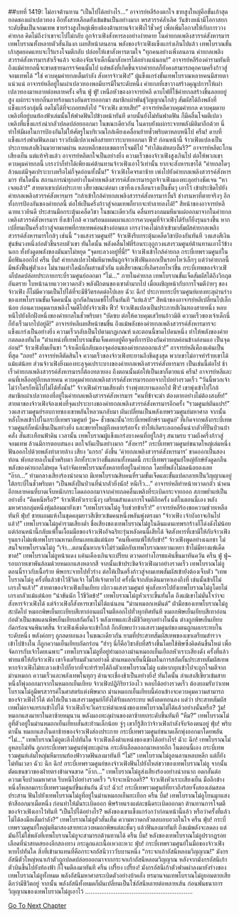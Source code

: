 ##บทที่ 1419: ไม่อาจต้านทาน
“เป็นไปได้อย่างไร…”
อาจารย์หลีร้องตกใจ
ชายสูงใหญ่คือขั้นเก้าสุดยอดของเผ่าเปลวทอง อีกทั้งสายเลือดยังเข้มข้นเป็นอย่างมาก พรสวรรค์ล้ำเลิศ วันข้างหน้ามีโอกาสยกระดับขึ้นเป็นจอมเทพ
ชายร่างสูงใหญ่เพียงต้องต้านทานจ้าวเฟิงไว้ชั่วครู่ เพื่อเพิ่มโอกาสให้กับการวางค่ายกล
คิดไม่ถึงว่าเขาจะไปไม่กลับ ถูกจ้าวเฟิงสังหารลงอย่างง่ายดาย
ในค่ายกลเพลิงสวรรค์สังหารมาร เทพโบราณทั้งหลายตัวสั่นงันงก เผยสีหน้าลนลาน
พลังของจ้าวเฟิงแข็งแกร่งเกินไปแล้ว เทพโบราณขั้นเก้าสุดยอดแทบจะไร้แรงโจมตีกลับ ปล่อยให้เขาสังหารตามใจ
“ทุกคนอย่างเพิ่งลนลาน ค่ายกลเพลิงสวรรค์สังหารมารสำเร็จแล้ว จะต้องจับเจ้าเด็กนี่มาสังหารได้อย่างแน่นอน!”
อาจารย์หลีร้องคำรามทันที
ถึงแม้ค่ายกลนี้จะขาดชายฉกรรจ์คนนั้นไป แต่พลังที่เกิดขึ้นจากค่ายกลก็ยังคงสามารถคุกคามครึ่งก้าวสู่จอมเทพได้
“ใช่ ควบคุมค่ายกลเต็มกำลัง สังหารจ้าวเฟิง!”
ผู้แข็งแกร่งขั้นเทพโบราณหลายคนมีสายตาแน่วแน่
อาจารย์หลีอยู่ในเผ่าเปลวทองพอมีบารมีในระดับหนึ่ง ค่ายกลที่เขาวางสร้างคุณูปการให้เผ่าเปลวทองมาหลายต่อหลายครั้ง
ครืน ฟู่ ฟู่!
เหนือหัวของอาจารย์หลี ดาบไฟที่ใช้ค่ายกลสร้างขึ้นลอยอยู่สูง แผ่กระจายกลิ่นอายร้อนแรงอันตรายออกมา
สมาชิกเผ่าพันธุ์วิญญาณใกล้ๆ สัมผัสได้ถึงพลังที่แข็งแกร่งกลุ่มนี้ อดไม่ได้ที่จะถอยหลังไป
“จ้าวเฟิง ตายเสีย!”
อาจารย์หลีควบคุมค่ายกล ควบคุมดาบเพลิงที่อยู่บนท้องฟ้าเล่มนั้นให้ฟาดฟันไปข้างหน้าทันที
ดาบนั้นยังไม่ทันฟาดฟัน ก็มีคลื่นโจมตีเปลวเพลิงที่แข็งแกร่งน่ากลัวปลดปล่อยออกมา
ในขณะเดียวกัน ในดาบยังแผ่กระจายพลังมิติมาอีกด้วย นี่ทำให้มีผลในการป้องกันไม่ให้ศัตรูในบริเวณใกล้เคียงเคลื่อนย้ายชั่วพริบตาหลบหนีไป
ครืน!
ดาบที่แข็งแกร่งฟาดฟันลงมา ราวกับมีเปลวเพลิงสายยาวระบายออกมา
ฟิ้ว!
ก่อนหน้านี้ จ้าวเฟิงแปลงเป็นประกายแสงสีเงินมายาพาดผ่าน หลบหลีกขอบเขตการโจมตีไป
“ทำได้แต่หลบงั้นรึ?”
อาจารย์หลีตะโกนเสียงเย็น
แต่แท้จริงแล้ว อาจารย์หลีตกใจเป็นอย่างยิ่ง ความเร็วของจ้าวเฟิงสูงเกินไป
ต่อให้พวกเขาควบคุมค่ายกลนี้ เกรงว่าก็ทำได้เพียงแค่ต้านทานจ้าวเฟิงเอาไว้เท่านั้น ยากจะสังหารเขาได้
“ค่ายกลใดๆ ล้วนแต่มีจุดเปราะบางหรือไม่ก็จุดอ่อนทั้งนั้น!”
จ้าวเฟิงโคจรตาซ้าย เพ่งไปยังค่ายกลเพลิงสวรรค์สังหารมาร
ทันใดนั้น สถานการณ์ทุกอย่างในค่ายเพลิงสวรรค์สังหารมารถูกจ้าวเฟิงมองทะลุอย่างชัดเจน
“หาเจอแล้ว!”
สายตาเขาเปล่งประกาย
เสี้ยวขณะต่อมา เขาทิ้งเงาเลือนรางเป็นชั้นๆ เอาไว้ เข้าประชิดไปยังค่ายกลเพลิงสวรรค์สังหารมาร
“กล้าเข้าใกล้ค่ายกลเพลิงสวรรค์สังหารมารงั้นรึ ช่างรนหาที่ตายจริงๆ อีกทั้งการป้องกันของค่ายกลนี้ ต่อให้เป็นครึ่งก้าวสู่จอมเทพก็ยากจะทำลายลงได้!”
สีหน้าของอาจารย์หลีฉายแววยินดี ประสานมือกระตุ้นเคล็ดวิชา
ในขณะเดียวกัน คลื่นทรงกลมมหึมาแผ่ออกมาจากในค่ายกลเพลิงสวรรค์สังหารมาร
ยิ่งเข้าใกล้ ความร้อนแผดเผาและการควบคุมที่จ้าวเฟิงได้รับก็ยิ่งรุนแรงขึ้น หากเปลี่ยนเป็นครึ่งก้าวสู่จอมเทพที่กายเทพค่อนข้างอ่อนแอ เกรงว่าคงไม่กล้าเข้ามาสัมผัสค่ายกลเพลิงสวรรค์สังหารมารใกล้ๆ เช่นนี้
“วงแสงรวมศูนย์!”
จ้าวเฟิงรีบกระตุ้นเคล็ดวิชาป้องกันทันที วงแสงสีเงินขุ่นข้นวงหนึ่งก่อตัวขึ้นรอบตัวเขา
ทันใดนั้น พลังคลื่นไฟที่ร้อนระอุถูกวงแสงรวมศูนย์ต้านทานเอาไว้ข้างนอก ทั้งยังดูดพลังของมันมาไม่หยุด
“จุดทะลวงอยู่ที่นี่!”
จ้าวเฟิงเข้าใกล้ค่ายกล กระบี่เทพรวมศูนย์ในมือฟันออกไป
ครืน บึ้ม!
ค่ายกลเปลวไฟมหึมาพลันถูกจ้าวเฟิงฟันออกเป็นรอยโหว่เล็กๆ
แต่ว่าค่ายกลนี้มีพลังฟื้นฟูตัวเอง ไม่นานเท่าใดนักก็ผสานตัวกัน
แต่เสี้ยวขณะที่เกิดรอยโหว่ขึ้น กระบี่เทพของจ้าวเฟิงก็ปลดปล่อยประกายกระบี่รวมศูนย์ออกมา
“ไม่…”
ภายในค่ายกล เทพโบราณขั้นเจ็ดสัมผัสได้ถึงวิกฤตอันตราย ใบหน้าฉายแววหวาดกลัว
พลังฝึกตนของเขาต่ำมากไป เมื่อเผชิญหน้ากับการโจมตีง่ายๆ ของจ้าวเฟิง ก็ไม่มีความเป็นไปได้ที่จะมีชีวิตรอดต่อไปเลย
ฉัวะ ฉึก!
ประกายกระบี่รวมศูนย์แทงทะลุผ่านร่างของเทพโบราณขั้นเจ็ดคนนั้น ถูกกัดกินบดขยี้ไปในทันที
“แย่แล้ว!”
สีหน้าของอาจารย์หลีเปลี่ยนไปเล็กน้อย ก่อนควบคุมดาบเพลิงโจมตีไปยังจ้าวเฟิง
ฟิ้ว!
จ้าวเฟิงแปลงเป็นประกายสีเงินทองสายหนึ่ง หลบหนีไปยังอีกฝั่งหนึ่งของค่ายกลในชั่วพริบตา
“บัดซบ ต่อให้ควบคุมเสวียนอ้าวมิติ ความเร็วของเจ้าเด็กนี่ก็ยังเร็วมากไปอยู่ดี!”
อาจารย์หลีเผยสีหน้าขมขื่น
ถึงแม้พลังของค่ายกลเพลิงสวรรค์สังหารมารจะแข็งแกร่งเป็นอย่างยิ่ง ความเร็วกลับเป็นไปตามกฎเกณฑ์
และตอนนี้ขาดไปคนหนึ่ง ทำให้พลังของค่ายกลลดลงทันใด
“ตำแหน่งที่เทพโบราณขั้นเจ็ดเคยอยู่คือจุดที่การป้องกันค่ายกลค่อนข้างอ่อนแอ เป็นจุดอ่อน!”
จ้าวเฟิงยิ้มเย็นชา
“เจ้าเด็กนี่กลับมองจุดอ่อนของค่ายกลออกแล้ว!”
อาจารย์หลีเคืองแค้นเป็นที่สุด
“ถอย!”
อาจารย์หลีตัดสินใจ
ความเร็วของจ้าวเฟิงทะยานถึงขีดสูงสุด พวกเขาไม่อาจทำร้ายเขาได้แม้แต่น้อย
ส่วนจ้าวเฟิงยิ่งมองทะลุจุดเปราะบางของค่ายกลเพลิงสวรรค์สังหารมาร เป็นเช่นนี้ต่อไป ช้าเร็วค่ายกลเพลิงสวรรค์สังหารมารก็ต้องทลายลง ถึงตอนนั้นต่อให้เป็นเขาก็ตายแน่
ครืน!
อาจารย์หลีและคนที่เหลืออยู่อีกหลายคน ควบคุมค่ายกลเพลิงสวรรค์สังหารมารถอยจากไปอย่างรวดเร็ว
“วันนี้พวกเจ้า ไม่ว่าใครก็หนีไปไม่ได้ทั้งนั้น!”
จ้าวเฟิงคำรามเสียงต่ำ ร่างพุ่งทะยานออกไป
ฟิ้ว!
เขาพุ่งเข้าไปใกล้สมาชิกเผ่าเปลวทองที่อยู่ในค่ายกลเพลิงสวรรค์สังหารมาร
“คนที่ข้าจะฆ่า ต้องตายอย่างไม่ต้องสงสัย!”
สายตาของจ้าวเฟิงจ้องเพ่งที่จุดเปราะบางของค่ายกลเพลิงสวรรค์สังหารมารอีกครั้ง
“รวมศูนย์ผันแปร!”
วงแสงรวมศูนย์รอบกายของเขาพลันไหลวนกลับมา ผันเปลี่ยนเป็นพลังเทพรวมศูนย์มหาศาล จากนั้นหลั่งไหลเข้าไปในกระบี่เทพรวมศูนย์
วู้ม~
ชั่วขณะนั้น‘กระบี่เทพยักษ์รวมศูนย์’ ที่เกิดจากพลังกระบี่เทพรวมศูนย์ก็หนักขึ้นเป็นอย่างยิ่ง และขยายใหญ่ถึงหลายร้อยจั้ง ทำให้เกิดระลอกคลื่นน่ากลัวที่ปั่นป่วนบ้าคลั่ง สั่นสะเทือนฟ้าดิน
เวลานั้น เทพโบราณผู้แข็งแกร่งบางคนที่อยู่ใกล้ๆ สนามรบ รวมถึงครึ่งก้าวสู่จอมเทพ ล้วนมีการตอบสนอง ตกใจกันเป็นอย่างมาก
“สังหาร!”
กระบี่เทพรวมศูนย์ขนาดใหญ่เล่มหนึ่งฟันออกไปด้วยพลังทำลายล้าง เสียง ‘แกรก’ ดังขึ้น ‘ค่ายกลเพลิงสวรรค์สังหารมาร’ ขาดออกเป็นสองท่อน พังทลายลงในชั่วพริบตา
อีกทั้งระหว่างขั้นตอนทั้งหมดนี้ กระบี่เทพรวมศูนย์ใหญ่ยักษ์ยังดูดกลืนพลังของค่ายกลไม่หยุด จึงกำจัดเทพโบราณทั้งหลายที่อยู่ในค่ายกล โดยที่พลังไม่ลดน้อยลงเลย
“อ๊าก…”
ท่ามกลางเสียงร้องน่าอนาถ มีเทพโบราณสิบคนที่รวมขั้นเจ็ดและขั้นแปดกลายเป็นวิญญาณอยู่ใต้กระบี่ในชั่วพริบตา
“เป็นพลังปั่นป่วนที่น่ากลัวยิ่งนัก! หนีเร็ว...”
อาจารย์หลีทำหน้าหวาดกลัว นำคนอีกหลายคนที่บาดเจ็บหนักกระโดดอออกมาจากค่ายกลคลื่นเพลิงที่ระเบิดกระจายออก สภาพย่ำแย่เป็นอย่างยิ่ง
“คิดหนีหรือ?”
จ้าวเฟิงหัวเราะนิ่งๆ เตรียมสำแดงการโจมตีอีกครั้ง
แต่ในตอนนี้เอง พลังมหาศาลกลุ่มหนึ่งหุ้มล้อมมายังเขา
“เทพโบราณโม๋อู รีบช่วยข้าเร็ว!”
อาจารย์หลีร้องขอความช่วยเหลือทันที
ฟุ่บ!
ชายผอมแห้งในชุดคลุมยาวสีเขียวเข้มคนหนึ่งพลันพุ่งตรงมา
“จ้าวเฟิง เจ้าบังอาจเกินไปแล้ว!”
เทพโบราณโม๋อูคำรามเสียงต่ำ
ชื่อเสียงของเทพโบราณโม๋อูในดินแดนเทพรกร้างก็โด่งดังไม่น้อย แต่ก่อนหน้านี้กลับแพ้ในเงื้อมมือของจ้าวเฟิงอัจฉริยะรุ่นหลังคนนี้เสียได้
จิตสังหารที่เขามีให้กับจ้าวเฟิงรุนแรงไม่แพ้เทพโบราณหานเยี่ยนเลยแม้แต่น้อย
“คนที่เคยแพ้ให้กับข้า!”
จ้าวเฟิงพูดอย่างเฉยชา ไม่สนใจเทพโบราณโม๋อู
“เจ้า...ตอนนั้นหากเจ้าไม่ร่วมมือกับเทพโบราณหยวนเหยา ข้าไม่มีทางแพ้เด็ดขาด!”
เทพโบราณโม๋อูหน้าแดง แค้นเคืองเกินจะเปรียบ ตวาดอย่างโกรธแค้นขึ้นมาทันควัน
ครืน ฟู่ ฟู่~
รอบกายเขาพันล้อมด้วยหมอกแสงหลากสี จากนั้นเข้าประชิดจ้าวเฟิงมาอย่างรวดเร็ว
เทพโบราณโม๋อูตอนนี้ราวกับเนื้อร้าย พิษกระจายไปทั่วร่าง ต่อให้เป็นครึ่งก้าวสู่จอมเทพสัมผัสเข้ายังต้องเจ็บตัว
“เทพโบราณโม๋อู ครั้งที่แล้วข้าไว้ชีวิตเจ้า ไม่ให้เจ้าตายไป ครั้งนี้เจ้ากลับเดินมาหาเองถึงที่ เช่นนั้นข้าก็ไม่เกรงใจแล้ว!”
สายตาของจ้าวเฟิงเย็นเยียบ เบิกวงแสงรวมศูนย์ พุ่งสังหารไปยังเทพโบราณโม๋อูโดยไม่เกรงกลัวแม้แต่น้อย
“น่าขันนัก ไว้ชีวิตข้า!”
เทพโบราณโม๋อูหัวเราะขึ้นทันใด
ถึงแม้เขาไม่มั่นใจว่าจะสังหารจ้าวเฟิงได้ แต่จ้าวเฟิงก็สังหารเขาไม่ได้แน่นอน
“ม่านหมอกเหมันต์”
ฝ่ามือของเทพโบราณโม๋อูสะบัดไป หมอกพิษเย็นยะเยียบสีเทาอ่อนแผ่โจมตีออกไปทั่วทุกทิศทันที
หมอกพิษเย็นเยียบสีเทาอ่อนก่อตัวเป็นเขตแดนพิษเย็นเยียบสกัดกั้นไว้ พลังเทพและสิ่งมีชีวิตทุกอย่างในนั้น ต่างถูกพิษเย็นเยียบกัดกร่อนจนพินาศสิ้น
จ้าวเฟิงเพิ่งคิดจะเข้าใกล้ ก็กลับพบว่าวงแสงรวมศูนย์ของตนถูกผลกระทบในระดับหนึ่ง พลังค่อยๆ ถูกลดทอนลง
ในขณะเดียวกัน ยามที่ประสาทสัมผัสเทพของเขาเตรียมสำรวจเข้าไปข้างใน ก็ถูกความเย็นเยียบกัดกร่อน
“ฮ่าๆ นี่ก็คือวิชาลับที่สร้างขึ้นโดยใช้พิษซึ่งคิดค้นขึ้นใหม่ เพื่อจัดการกับเจ้าโดยเฉพาะ”
เทพโบราณโม๋อูที่อยู่ท่ามกลางม่านหมอกเย็นเยือกหัวเราะเสียงดัง
ครั้งที่แล้วพ่ายแพ้ให้กับจ้าวเฟิง เขาจึงเตรียมตัวมาอย่างดี
ม่านหมอกเย็นนี้มีผลในการสกัดกั้นประสาทสัมผัสเทพ หากจ้าวเฟิงไม่ทะลวงเข้าไปก็ยากที่จะทำร้ายได้ถึงตัวเทพโบราณโม๋อู แต่หากบุกเข้าไปจะถูกโจมตีจากม่านหมอก ความเร็วและพลังเทพในทุกๆ ด้านจะเชื่องช้าเป็นอย่างยิ่ง!
ทันใดนั้น ลำแสงสีเขียวเข้มสายหนึ่งก็พุ่งออกมาจากในหมอกเย็นเยียบ
จ้าวเฟิงปฏิกิริยาว่องไว หลบได้อย่างรวดเร็ว
ต้องยอมรับว่าเทพโบราณโม๋อูมีพรสวรรค์ในศาสตร์แห่งพิษมาก ม่านหมอกเย็นเยียบนี้ค่อนข้างจะควบคุมความสามารถของจ้าวเฟิงไว้ได้
ต่อให้เป็นวงแสงรวมศูนย์ก็ยังได้รับผลกระทบ พลังลดทอนลง
แต่ว่า ประสาทสัมผัสเทพไม่อาจแทรกเข้าไปได้ จ้าวเฟิงก็จะวิเคราะห์ตำแหน่งของเทพโบราณไม่ได้แล้วอย่างนั้นหรือ?
วู้ม!
หมอกแสงมายาในตาซ้ายหมุนวน พลังมองทะลุผ่านของตาซ้ายยกระดับขึ้นทันที
“หืม?”
เทพโบราณโม๋อูที่ตัวอยู่ในม่านหมอกเย็นเยียบสั่นสะท้านเล็กน้อย จู่ๆ เขาก็รู้สึกว่าจ้าวเฟิงกำลังจับจ้องตนอยู่
ฟุ่บ!
พริบตานั้น หมอกแสงในตาซ้ายของจ้าวเฟิงส่องประกาย กระบี่เทพรวมศูนย์ขนาดเล็กพุ่งออกมาโดยพลัน
“ไม่…”
เทพโบราณโม๋อูตะลึงไปทันใด
จ้าวเฟิงเล็งตำแหน่งของเขาได้อย่างไร!
ฉัวะ ฉึก!
เทพโบราณโม๋อูหลบไม่ทัน ถูกกระบี่เทพรวมศูนย์พุ่งทะลุผ่าน กระอักเลือดออกมาหลายอึก
ในตอนนี้เอง กระบี่เทพรวมศูนย์เล่มใหญ่มหึมาบนท้องฟ้าวาดฟันลงมาทันที
“ไม่!”
เทพโบราณโม๋อูลนลานหลบหลีก แต่ก็ยังไม่ทันเวลา
ฉัวะ ฉึก ฉึก!
กระบี่เทพรวมศูนย์ของจ้าวเฟิงฟันไปยังไหล่ขวาของเทพโบราณโม๋อู จากนั้นตัดแขนขวาของฝ่ายตรงข้ามจนขาด
“อ๊าก…”
เทพโบราณโม๋อูส่งเสียงร้องอย่างน่าอนาถ อดกลั้นต่อความเจ็บปวดมหาศาล รีบหนีไปอย่างรวดเร็ว
“เจ้าจะหนีรอดรึ?”
จ้าวเฟิงหัวเราะเสียงเย็น มืออีกข้างหนึ่งก็หลอมกระบี่เทพรวมศูนย์ขึ้นเช่นกัน
ฉัวะ! ฉัวะ!
กระบี่เทพรวมศูนย์ที่ยาวถึงร้อยจั้งสองเล่มสอดประสาน ฟันไปยังเทพโบราณโม๋อูที่อยู่ในม่านหมอกเย็นยะเยือก
ครืน บึ้ม!
เทพโบราณโม๋อูโยนมุกแสงห้าสีออกมาเม็ดหนึ่ง ก่อนทำให้มันระเบิดออก
พิษร้ายแรงแต่ละชนิดระเบิดออกมา ต้านทานการโจมตีของจ้าวเฟิงเอาไว้ทันที
“เป็นไปได้อย่างไร? พลังของเขาแข็งแกร่งกว่าก่อนหน้านี้แล้ว หรือว่าครั้งที่แล้วไม่ได้ลงมือเต็มกำลัง?”
เทพโบราณโม๋อูตัวสั่นเทิ้ม ความหวาดกลัวตลบอบอวลในใจ
ครืน ฟุ่บ!
กระบี่เทพรวมศูนย์ใหญ่มหึมาสองสายทะลวงหมอกพิษแต่ละชั้นๆ แล้วฟันลงมาทันที
ถึงแม้พลังจะลดลง แต่มันก็ไม่ใช่พลังที่เทพโบราณโม๋อูจะสามารถต้านทานได้
ครืน บึ้ม!
หลังของเทพโบราณโม๋อูปรากฏรอยเลือดที่น่าสยดสยองอีกสองทาง กระดูกและเนื้อเหวอะหวะ
ฟุ่บ!
กระบี่เทพรวมศูนย์ในมือของจ้าวเฟิงหายไปทันใด สิ่งที่เข้ามาแทนที่คือกระจกอัสนีวาววับบานหนึ่ง
“กระจกเก้าอัสนีหลอมวิญญาณ!”
มังกรอัสนีตัวใหญ่หนาเก้าตัวถูกปลดปล่อยออกมาจากกระจกเก้าอัสนีหลอมวิญญาณ
หลังจากมังกรอัสนีเก้าตัวบินขึ้นไปยังท้องฟ้า ก็โจมตีลงมาทันที
ครืน เปรี้ยง เปรี้ยง!
มังกรอัสนีเก้าตัวฟาดผ่าลงมายังร่างของเทพโบราณโม๋อูทั้งหมด พลังอัสนีมหาศาลระเบิดตัวอย่างบ้าคลั่ง ทรมานจนเทพโบราณโม๋อูยอมตายเสียดีกว่ามีชีวิตอยู่
จากนั้น พลังอัสนีทั้งหมดก็ผันเปลี่ยนเป็นโซ่อัสนีหลายต่อหลายเส้น ก่อนพันธนาการวิญญาณของเทพโบราณโม๋อูเอาไว้
…………………………………………………...


[Go To Next Chapter]( ./276.md)